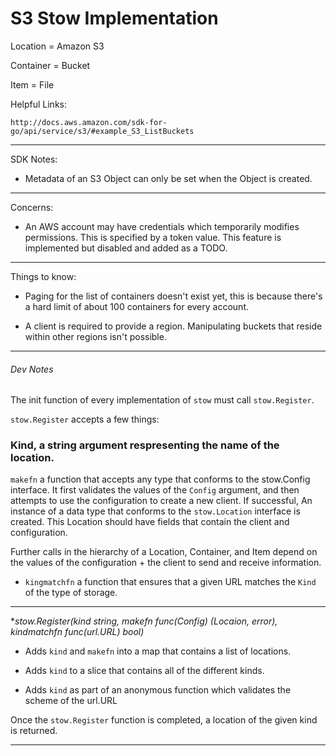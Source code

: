# S3 Stow Implementation

Location = Amazon S3

Container = Bucket

Item = File

Helpful Links:

`http://docs.aws.amazon.com/sdk-for-go/api/service/s3/#example_S3_ListBuckets`

---

SDK Notes:

- Metadata of an S3 Object can only be set when the Object is created.

---

Concerns:

- An AWS account may have credentials which temporarily modifies permissions. This is specified by a token value. This feature is implemented but disabled and added as a TODO.

---

Things to know:

- Paging for the list of containers doesn't exist yet, this is because there's a hard limit of about 100 containers for every account.

- A client is required to provide a region. Manipulating buckets that reside within other regions isn't possible.

---

###### Dev Notes

The init function of every implementation of `stow` must call `stow.Register`.

`stow.Register` accepts a few things:

### Kind, a string argument respresenting the name of the location.

`makefn` a function that accepts any type that conforms to the stow.Config
interface. It first validates the values of the `Config` argument, and then
attempts to use the configuration to create a new client. If successful, An
instance of a data type that conforms to the `stow.Location` interface is
created. This Location should have fields that contain the client and
configuration.

Further calls in the hierarchy of a Location, Container, and Item depend
on the values of the configuration + the client to send and receive information.

- `kingmatchfn` a function that ensures that a given URL matches the `Kind` of the type of storage.

---

**stow.Register(kind string, makefn func(Config) (Locaion, error), kindmatchfn func(*url.URL) bool)**

- Adds `kind` and `makefn` into a map that contains a list of locations.

- Adds `kind` to a slice that contains all of the different kinds.

- Adds `kind` as part of an anonymous function which validates the scheme of the url.URL

Once the `stow.Register` function is completed, a location of the given kind is returned.

---
